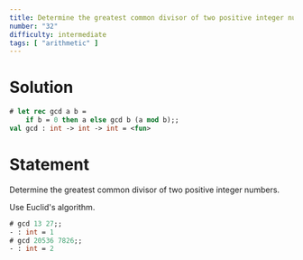 ```yaml
---
title: Determine the greatest common divisor of two positive integer numbers
number: "32"
difficulty: intermediate
tags: [ "arithmetic" ]
---
```


# Solution

```ocaml
# let rec gcd a b =
    if b = 0 then a else gcd b (a mod b);;
val gcd : int -> int -> int = <fun>
```

# Statement

Determine the greatest common divisor of two positive integer numbers.

Use Euclid's algorithm.

```ocaml
# gcd 13 27;;
- : int = 1
# gcd 20536 7826;;
- : int = 2
```
